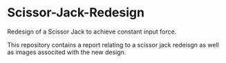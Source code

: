 # Scissor-Jack-Redesign
Redesign of a Scissor Jack to achieve constant input force.

This repository contains a report relating to a scissor jack redeisgn as well as images associted with the new design.
